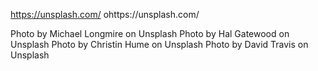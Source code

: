 https://unsplash.com/
ohttps://unsplash.com/

Photo by Michael Longmire on Unsplash
Photo by Hal Gatewood on Unsplash
Photo by Christin Hume on Unsplash
Photo by David Travis on Unsplash
